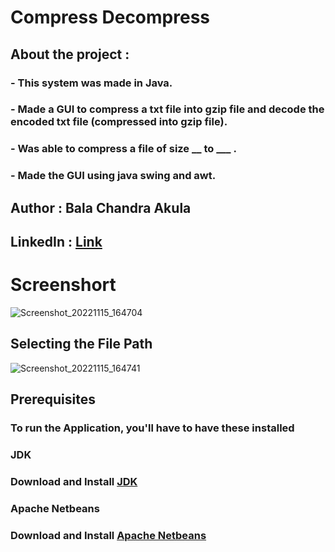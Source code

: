 # Compress Decompress

## About the project :

### - This system was made in Java.
### - Made a GUI to compress a txt file into gzip file and decode the encoded txt file (compressed into gzip file).
### - Was able to compress a file of size __ to ___ .
### - Made the GUI using java swing and awt.

## Author : Bala Chandra Akula
## LinkedIn : [Link](https://www.linkedin.com/in/bala-chandra-akula-5808b3171/)


# Screenshort

![Screenshot_20221115_164704](https://user-images.githubusercontent.com/115984987/201906908-727fe29b-37fc-492c-938d-adaf986371a5.png)

## Selecting the File Path

![Screenshot_20221115_164741](https://user-images.githubusercontent.com/115984987/201906937-5551c66b-2556-40af-8ece-7cba83706362.png)



## Prerequisites

### To run the Application, you'll have to have these installed

### JDK
### Download and Install [JDK](https://www.oracle.com/in/java/technologies/downloads/#jdk19-windows)

### Apache Netbeans
### Download and Install [Apache Netbeans](https://netbeans.apache.org/)
